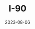 ---
title: "I-90"
type: highway
cities:
  - Seattle
  - Bellevue
  - Issaquah
  - North Bend
  - Ellensburg
  - Spokane
date: 2023-08-06
hashtag: i-90
near:
  - Snoqualmie Tunnel
  - Keechelus Lake
  - Columbia River
  - Grandfather Cuts Loose the Ponies
  - The Gorge
states:
states:
  - Washington
  - Idaho
  - Montana
  - Wyoming
  - South Dakota
  - Minnesota
  - Wisconsin
  - Illinois
  - Indiana
  - Ohio
  - Pennsylvania
  - New York
  - Massachusetts
tags:
  - highway
---